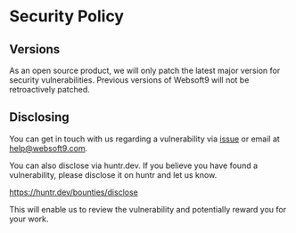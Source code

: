 # Security Policy

## Versions

As an open source product, we will only patch the latest major version for security vulnerabilities. Previous versions of Websoft9 will not be retroactively patched.

## Disclosing

You can get in touch with us regarding a vulnerability via [issue](https://github.com/Websoft9/websoft9/issues) or email at help@websoft9.com.

You can also disclose via huntr.dev. If you believe you have found a vulnerability, please disclose it on huntr and let us know.

https://huntr.dev/bounties/disclose

This will enable us to review the vulnerability and potentially reward you for your work.